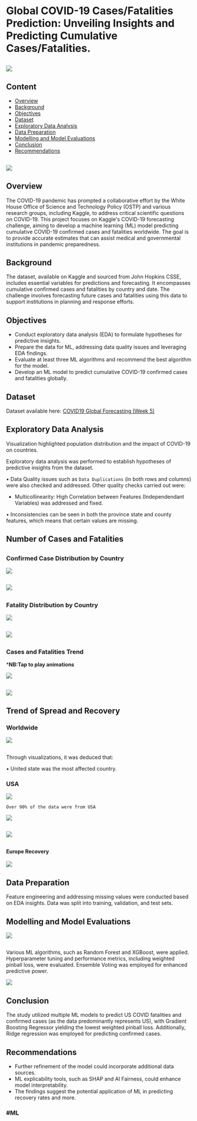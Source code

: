 # Global COVID-19 Cases/Fatalities Prediction: Unveiling Insights and Predicting Cumulative Cases/Fatalities.

##   

![](https://github.com/Lawrytime/SARS-CoV-2_ML/blob/main/assets/cov.jpeg)

##  

## Content
- [Overview](#overview)
- [Background](#background)
- [Objectives](#objectives)
- [Dataset](#dataset)
- [Exploratory Data Analysis](#exploratory-data-analysis)
- [Data Preparation](#data-preparation)
- [Modelling and Model Evaluations](#modelling-and-model-evaluations)
- [Conclusion](#conclusion)
- [Recommendations](#recommendations)

##  

![](https://github.com/Lawrytime/SARS-CoV-2_ML/blob/main/assets/Population_2020.png)

##   

## Overview
The COVID-19 pandemic has prompted a collaborative effort by the White House Office of Science and Technology Policy (OSTP) and various research groups, including Kaggle, to address critical scientific questions on COVID-19. This project focuses on Kaggle's COVID-19 forecasting challenge, aiming to develop a machine learning (ML) model predicting cumulative COVID-19 confirmed cases and fatalities worldwide. The goal is to provide accurate estimates that can assist medical and governmental institutions in pandemic preparedness.

## Background
The dataset, available on Kaggle and sourced from John Hopkins CSSE, includes essential variables for predictions and forecasting. It encompasses cumulative confirmed cases and fatalities by country and date. The challenge involves forecasting future cases and fatalities using this data to support institutions in planning and response efforts.

## Objectives
  - Conduct exploratory data analysis (EDA) to formulate hypotheses for predictive insights.
  - Prepare the data for ML, addressing data quality issues and leveraging EDA findings.
  - Evaluate at least three ML algorithms and recommend the best algorithm for the model.
  - Develop an ML model to predict cumulative COVID-19 confirmed cases and fatalities globally.

##  

## Dataset
Dataset available here: [COVID19 Global Forecasting (Week 5)](https://www.kaggle.com/c/covid19-global-forecasting-week-5/data?select=test.csv)

##  

## Exploratory Data Analysis
Visualization highlighted population distribution and the impact of COVID-19 on countries.

Exploratory data analysis was performed to establish hypotheses of predictive insights from the dataset. 

•	Data Quality issues such as ``Data Duplications`` (in both rows and columns) were also checked and addressed.
Other quality checks carried out were:
 - Multicollinearity: High Correlation between Features (Independendant Variables) was addressed and fixed.

•	Inconsistencies can be seen in both the province state and county features, which means that certain values are missing.

##

## **Number of Cases and Fatalities**

##  

### **Confirmed Case Distribution by Country**
![](https://github.com/Lawrytime/SARS-CoV-2_ML/blob/main/assets/cases.png)

##  

![](https://github.com/Lawrytime/SARS-CoV-2_ML/blob/main/assets/case_dist.png)

##  

### **Fatality Distribution by Country**
![](https://github.com/Lawrytime/SARS-CoV-2_ML/blob/main/assets/ftl.png)

##  

![](https://github.com/Lawrytime/SARS-CoV-2_ML/blob/main/assets/fatal_dist.png)

##  

### **Cases and Fatalities Trend**

***NB:Tap to play animations**

![](https://github.com/Lawrytime/SARS-CoV-2_ML/blob/main/assets/cases_trend.gif)

##  

![](https://github.com/Lawrytime/SARS-CoV-2_ML/blob/main/assets/fatal_trend.gif)

##  

## **Trend of Spread and Recovery**

### **Worldwide**

![](https://github.com/Lawrytime/SARS-CoV-2_ML/blob/main/assets/Covid_Fatalities.gif)

##  

Through visualizations, it was deduced that:

 •	United state was the most affected country.

### **USA**

![](https://github.com/Lawrytime/SARS-CoV-2_ML/blob/main/assets/US_.png)

`Over 90% of the data were from USA`

![](https://github.com/Lawrytime/SARS-CoV-2_ML/blob/main/assets/cases_usa.png)

##  

![](https://github.com/Lawrytime/SARS-CoV-2_ML/blob/main/assets/fatalities_usa.png)

##  

#### **Europe Recovery**

![](https://github.com/Lawrytime/SARS-CoV-2_ML/blob/main/assets/eu_fatal_trend.gif)


## Data Preparation
Feature engineering and addressing missing values were conducted based on EDA insights. Data was split into training, validation, and test sets.

##  

## Modelling and Model Evaluations

![](https://github.com/Lawrytime/SARS-CoV-2_ML/blob/main/assets/ml_map.png)

##  

Various ML algorithms, such as Random Forest and XGBoost, were applied.
Hyperparameter tuning and performance metrics, including weighted pinball loss, were evaluated.
Ensemble Voting was employed for enhanced predictive power.

![](https://github.com/Lawrytime/SARS-CoV-2_ML/blob/main/assets/pinball.png)

##  

## Conclusion
The study utilized multiple ML models to predict US COVID fatalities and confirmed cases (as the data predominantly represents US), with Gradient Boosting Regressor yielding the lowest weighted pinball loss. Additionally, Ridge regression was employed for predicting confirmed cases.
##  

## Recommendations
  - Further refinement of the model could incorporate additional data sources.
  - ML explicability tools, such as SHAP and AI Fairness, could enhance model interpretability.
  - The findings suggest the potential application of ML in predicting recovery rates and more.

### #ML
